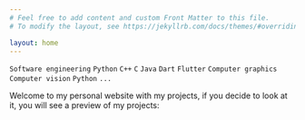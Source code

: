 ```yaml
---
# Feel free to add content and custom Front Matter to this file.
# To modify the layout, see https://jekyllrb.com/docs/themes/#overriding-theme-defaults

layout: home
---
```


`Software engineering` `Python` `C++` `C` `Java` `Dart` `Flutter` `Computer graphics` `Computer vision` `Python` `...`

Welcome to my personal website with my projects, if you decide to look at it, you will see a preview of my projects:

